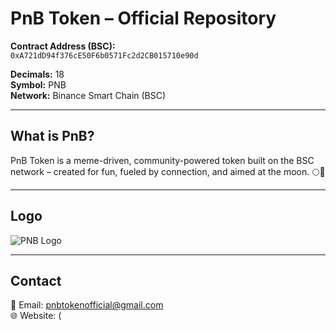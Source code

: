# PnB Token – Official Repository

**Contract Address (BSC):**  
`0xA721dD94f376cE50F6b0571Fc2d2CB015710e90d`

**Decimals:** 18  
**Symbol:** PNB  
**Network:** Binance Smart Chain (BSC)

---

## What is PnB?

PnB Token is a meme-driven, community-powered token built on the BSC network – created for fun, fueled by connection, and aimed at the moon. 🌕🚀

---

## Logo
![PNB Logo](assets/blockchains/smartchain/assets/0xA721dD94f376cE50F6b0571Fc2d2CB015710e90d/logo.png)









---

## Contact

📧 Email: pnbtokenofficial@gmail.com  
🌐 Website: (
